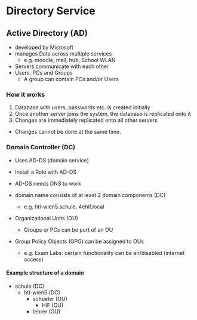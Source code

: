 # Directory Service

## Active Directory (AD) 

- developed by Microsoft
- manages Data across multiple services
   - e.g. moodle, mail, hub, School WLAN
- Servers communicate with each other
- Users, PCs and Groups
    - A group can contain PCs and/or Users

### How it works

1. Database with users, passwords etc. is created initially
2. Once another server joins the system, the database is replicated onto it
3. Changes are immediately replicated onto all other servers

- Changes cannot be done at the same time. 

### Domain Controller (DC)

- Uses AD-DS (domain service)
- Install a Role with AD-DS 
- AD-DS needs DNS to work

- domain name consists of at least 2 domain components (DC)
    - e.g. htl-wien5.schule, 4ehif.local
- Organizational Units (OU)
    - Groups or PCs can be part of an OU
- Group Policy Objects (GPO) can be assigned to OUs
    - e.g. Exam Labs: certain functionality can be en/disabled (internet access)

#### Example structure of a domain 

- schule (DC)
    - htl-wien5 (DC)
        - schueler (OU)
            - HIF (OU)
        - lehrer (OU)

